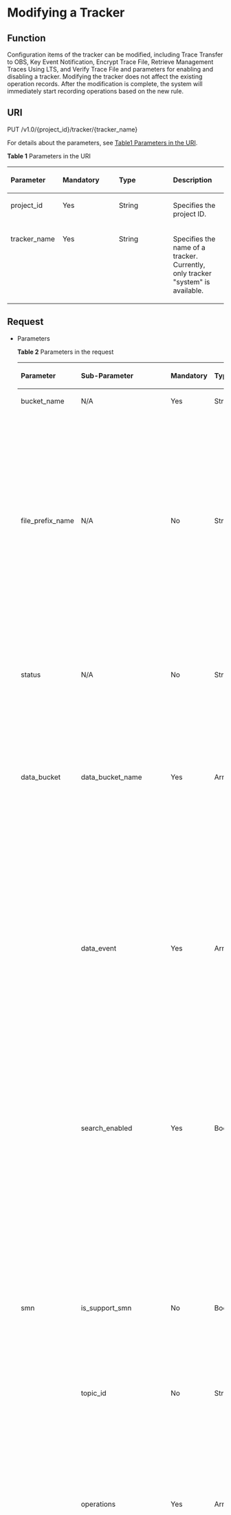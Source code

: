 # Modifying a Tracker<a name="en-us_topic_0168602227"></a>

## Function<a name="section14797678"></a>

Configuration items of the tracker can be modified, including Trace Transfer to OBS, Key Event Notification, Encrypt Trace File, Retrieve Management Traces Using LTS, and Verify Trace File and parameters for enabling and disabling a tracker. Modifying the tracker does not affect the existing operation records. After the modification is complete, the system will immediately start recording operations based on the new rule.

## URI<a name="section66070243"></a>

PUT /v1.0/\{project\_id\}/tracker/\{tracker\_name\}

For details about the parameters, see  [Table1 Parameters in the URI](modifying-a-tracker.md).

**Table  1**  Parameters in the URI

<a name="table25483595"></a>
<table><thead align="left"><tr id="row32913796"><th class="cellrowborder" valign="top" width="24%" id="mcps1.2.5.1.1"><p id="p48771786"><a name="p48771786"></a><a name="p48771786"></a><strong id="b842352706114257"><a name="b842352706114257"></a><a name="b842352706114257"></a>Parameter</strong></p>
</th>
<th class="cellrowborder" valign="top" width="26%" id="mcps1.2.5.1.2"><p id="p58200593"><a name="p58200593"></a><a name="p58200593"></a><strong id="b84235270611430"><a name="b84235270611430"></a><a name="b84235270611430"></a>Mandatory</strong></p>
</th>
<th class="cellrowborder" valign="top" width="25%" id="mcps1.2.5.1.3"><p id="p16627584"><a name="p16627584"></a><a name="p16627584"></a><strong id="b84235270611434"><a name="b84235270611434"></a><a name="b84235270611434"></a>Type</strong></p>
</th>
<th class="cellrowborder" valign="top" width="25%" id="mcps1.2.5.1.4"><p id="p4657088"><a name="p4657088"></a><a name="p4657088"></a><strong id="b84235270611437"><a name="b84235270611437"></a><a name="b84235270611437"></a>Description</strong></p>
</th>
</tr>
</thead>
<tbody><tr id="row41679865"><td class="cellrowborder" valign="top" width="24%" headers="mcps1.2.5.1.1 "><p id="p20625874"><a name="p20625874"></a><a name="p20625874"></a>project_id</p>
</td>
<td class="cellrowborder" valign="top" width="26%" headers="mcps1.2.5.1.2 "><p id="p60083059"><a name="p60083059"></a><a name="p60083059"></a>Yes</p>
</td>
<td class="cellrowborder" valign="top" width="25%" headers="mcps1.2.5.1.3 "><p id="p34889605"><a name="p34889605"></a><a name="p34889605"></a>String</p>
</td>
<td class="cellrowborder" valign="top" width="25%" headers="mcps1.2.5.1.4 "><p id="p7485743"><a name="p7485743"></a><a name="p7485743"></a>Specifies the project ID.</p>
</td>
</tr>
<tr id="row54714902142926"><td class="cellrowborder" valign="top" width="24%" headers="mcps1.2.5.1.1 "><p id="p41581713142932"><a name="p41581713142932"></a><a name="p41581713142932"></a>tracker_name</p>
</td>
<td class="cellrowborder" valign="top" width="26%" headers="mcps1.2.5.1.2 "><p id="p12675603142932"><a name="p12675603142932"></a><a name="p12675603142932"></a>Yes</p>
</td>
<td class="cellrowborder" valign="top" width="25%" headers="mcps1.2.5.1.3 "><p id="p20090946142932"><a name="p20090946142932"></a><a name="p20090946142932"></a>String</p>
</td>
<td class="cellrowborder" valign="top" width="25%" headers="mcps1.2.5.1.4 "><p id="p16753925142932"><a name="p16753925142932"></a><a name="p16753925142932"></a>Specifies the name of a tracker. Currently, only tracker "system" is available.</p>
</td>
</tr>
</tbody>
</table>

## Request<a name="section57761279"></a>

-   Parameters

    **Table  2**  Parameters in the request

    <a name="table65557227153241"></a>
    <table><thead align="left"><tr id="row6305742153241"><th class="cellrowborder" valign="top" width="19.191919191919194%" id="mcps1.2.6.1.1"><p id="p41003092153241"><a name="p41003092153241"></a><a name="p41003092153241"></a><strong id="a0eb8e97159684639b27d5812ded25b6b"><a name="a0eb8e97159684639b27d5812ded25b6b"></a><a name="a0eb8e97159684639b27d5812ded25b6b"></a>Parameter</strong></p>
    </th>
    <th class="cellrowborder" valign="top" width="18.181818181818183%" id="mcps1.2.6.1.2"><p id="p5354930192235"><a name="p5354930192235"></a><a name="p5354930192235"></a><strong id="b842352706154949"><a name="b842352706154949"></a><a name="b842352706154949"></a>Sub-Parameter</strong></p>
    </th>
    <th class="cellrowborder" valign="top" width="12.121212121212121%" id="mcps1.2.6.1.3"><p id="p32916126153241"><a name="p32916126153241"></a><a name="p32916126153241"></a><strong id="b84235270611430_1"><a name="b84235270611430_1"></a><a name="b84235270611430_1"></a>Mandatory</strong></p>
    </th>
    <th class="cellrowborder" valign="top" width="11.111111111111112%" id="mcps1.2.6.1.4"><p id="p48960532153241"><a name="p48960532153241"></a><a name="p48960532153241"></a><strong id="b84235270611434_1"><a name="b84235270611434_1"></a><a name="b84235270611434_1"></a>Type</strong></p>
    </th>
    <th class="cellrowborder" valign="top" width="39.3939393939394%" id="mcps1.2.6.1.5"><p id="p6380192153241"><a name="p6380192153241"></a><a name="p6380192153241"></a><strong id="b842352706114321"><a name="b842352706114321"></a><a name="b842352706114321"></a>Description</strong></p>
    </th>
    </tr>
    </thead>
    <tbody><tr id="row47033511153241"><td class="cellrowborder" valign="top" width="19.191919191919194%" headers="mcps1.2.6.1.1 "><p id="p51618067153241"><a name="p51618067153241"></a><a name="p51618067153241"></a>bucket_name</p>
    </td>
    <td class="cellrowborder" valign="top" width="18.181818181818183%" headers="mcps1.2.6.1.2 "><p id="p4252611892235"><a name="p4252611892235"></a><a name="p4252611892235"></a>N/A</p>
    </td>
    <td class="cellrowborder" valign="top" width="12.121212121212121%" headers="mcps1.2.6.1.3 "><p id="p20313932153241"><a name="p20313932153241"></a><a name="p20313932153241"></a>Yes</p>
    </td>
    <td class="cellrowborder" valign="top" width="11.111111111111112%" headers="mcps1.2.6.1.4 "><p id="p34815801153241"><a name="p34815801153241"></a><a name="p34815801153241"></a>String</p>
    </td>
    <td class="cellrowborder" valign="top" width="39.3939393939394%" headers="mcps1.2.6.1.5 "><p id="p1473512202311"><a name="p1473512202311"></a><a name="p1473512202311"></a>Specifies the OBS bucket name. Starts with a digit or letter and contains 3 to 63 characters, including lowercase letters, digits, hyphens (-), and periods (.)</p>
    </td>
    </tr>
    <tr id="row13568862153241"><td class="cellrowborder" valign="top" width="19.191919191919194%" headers="mcps1.2.6.1.1 "><p id="p25336029153241"><a name="p25336029153241"></a><a name="p25336029153241"></a>file_prefix_name</p>
    </td>
    <td class="cellrowborder" valign="top" width="18.181818181818183%" headers="mcps1.2.6.1.2 "><p id="p2206349992235"><a name="p2206349992235"></a><a name="p2206349992235"></a>N/A</p>
    </td>
    <td class="cellrowborder" valign="top" width="12.121212121212121%" headers="mcps1.2.6.1.3 "><p id="p38952493153241"><a name="p38952493153241"></a><a name="p38952493153241"></a>No</p>
    </td>
    <td class="cellrowborder" valign="top" width="11.111111111111112%" headers="mcps1.2.6.1.4 "><p id="p1035382153241"><a name="p1035382153241"></a><a name="p1035382153241"></a>String</p>
    </td>
    <td class="cellrowborder" valign="top" width="39.3939393939394%" headers="mcps1.2.6.1.5 "><p id="p16757087153241"><a name="p16757087153241"></a><a name="p16757087153241"></a>Specifies the prefix of a log that needs to be stored in an OBS bucket. The value is a string of 0 to 64 characters and can contain uppercase and lowercase letters (a to z and A to Z), digits (0 to 9), hyphens (-), underscores (_), or periods (.)</p>
    </td>
    </tr>
    <tr id="row16596055153241"><td class="cellrowborder" valign="top" width="19.191919191919194%" headers="mcps1.2.6.1.1 "><p id="p2103187153241"><a name="p2103187153241"></a><a name="p2103187153241"></a>status</p>
    </td>
    <td class="cellrowborder" valign="top" width="18.181818181818183%" headers="mcps1.2.6.1.2 "><p id="p4231297292235"><a name="p4231297292235"></a><a name="p4231297292235"></a>N/A</p>
    </td>
    <td class="cellrowborder" valign="top" width="12.121212121212121%" headers="mcps1.2.6.1.3 "><p id="p36140484153241"><a name="p36140484153241"></a><a name="p36140484153241"></a>No</p>
    </td>
    <td class="cellrowborder" valign="top" width="11.111111111111112%" headers="mcps1.2.6.1.4 "><p id="p41698130153241"><a name="p41698130153241"></a><a name="p41698130153241"></a>String</p>
    </td>
    <td class="cellrowborder" valign="top" width="39.3939393939394%" headers="mcps1.2.6.1.5 "><p id="p22105380153241"><a name="p22105380153241"></a><a name="p22105380153241"></a>Specifies the status of a tracker. The value can be <strong id="b842352706102816"><a name="b842352706102816"></a><a name="b842352706102816"></a>enabled</strong> or <strong id="b842352706102819"><a name="b842352706102819"></a><a name="b842352706102819"></a>disabled</strong>. If you change the value to <strong id="b909741105102839"><a name="b909741105102839"></a><a name="b909741105102839"></a>disabled</strong>, the tracker stops recording traces.</p>
    </td>
    </tr>
    <tr id="row18709412171616"><td class="cellrowborder" rowspan="3" valign="top" width="19.191919191919194%" headers="mcps1.2.6.1.1 "><p id="p070951213162"><a name="p070951213162"></a><a name="p070951213162"></a>data_bucket</p>
    </td>
    <td class="cellrowborder" valign="top" width="18.181818181818183%" headers="mcps1.2.6.1.2 "><p id="p147091212181611"><a name="p147091212181611"></a><a name="p147091212181611"></a>data_bucket_name</p>
    </td>
    <td class="cellrowborder" valign="top" width="12.121212121212121%" headers="mcps1.2.6.1.3 "><p id="p37095129167"><a name="p37095129167"></a><a name="p37095129167"></a>Yes</p>
    </td>
    <td class="cellrowborder" valign="top" width="11.111111111111112%" headers="mcps1.2.6.1.4 "><p id="p1709151219165"><a name="p1709151219165"></a><a name="p1709151219165"></a>Array</p>
    </td>
    <td class="cellrowborder" valign="top" width="39.3939393939394%" headers="mcps1.2.6.1.5 "><p id="p1908162512015"><a name="p1908162512015"></a><a name="p1908162512015"></a>Specifies the bucket name of the data class tracker.</p>
    <a name="ul2139143062018"></a><a name="ul2139143062018"></a><ul id="ul2139143062018"><li>This parameter is mandatory whenever the data class tracker is enabled or disabled.</li><li>This parameter is not invalid for the management class tracker.</li></ul>
    </td>
    </tr>
    <tr id="row15566131012163"><td class="cellrowborder" valign="top" headers="mcps1.2.6.1.1 "><p id="p105661710111610"><a name="p105661710111610"></a><a name="p105661710111610"></a>data_event</p>
    </td>
    <td class="cellrowborder" valign="top" headers="mcps1.2.6.1.2 "><p id="p5566410181611"><a name="p5566410181611"></a><a name="p5566410181611"></a>Yes</p>
    </td>
    <td class="cellrowborder" valign="top" headers="mcps1.2.6.1.3 "><p id="p125661810181618"><a name="p125661810181618"></a><a name="p125661810181618"></a>Array</p>
    </td>
    <td class="cellrowborder" valign="top" headers="mcps1.2.6.1.4 "><p id="p75661510131616"><a name="p75661510131616"></a><a name="p75661510131616"></a>Specifies the type of operations tracked by the data tracker.</p>
    <a name="ul18739104810214"></a><a name="ul18739104810214"></a><ul id="ul18739104810214"><li>This parameter is mandatory whenever the data class tracker is enabled or disabled.</li><li>This parameter is not invalid for the management class tracker.</li></ul>
    </td>
    </tr>
    <tr id="row1587118181617"><td class="cellrowborder" valign="top" headers="mcps1.2.6.1.1 "><p id="p1287288163"><a name="p1287288163"></a><a name="p1287288163"></a>search_enabled</p>
    </td>
    <td class="cellrowborder" valign="top" headers="mcps1.2.6.1.2 "><p id="p48728101613"><a name="p48728101613"></a><a name="p48728101613"></a>Yes</p>
    </td>
    <td class="cellrowborder" valign="top" headers="mcps1.2.6.1.3 "><p id="p2087188121611"><a name="p2087188121611"></a><a name="p2087188121611"></a>Boolean</p>
    </td>
    <td class="cellrowborder" valign="top" headers="mcps1.2.6.1.4 "><p id="p10871688163"><a name="p10871688163"></a><a name="p10871688163"></a>Specifies whether to enable trace analysis for the data tracker.</p>
    <a name="ul15211082211"></a><a name="ul15211082211"></a><ul id="ul15211082211"><li>This parameter is mandatory whenever the data class tracker is enabled or disabled.</li><li>This parameter is not invalid for the management class tracker.</li></ul>
    </td>
    </tr>
    <tr id="row1930328992724"><td class="cellrowborder" rowspan="5" valign="top" width="19.191919191919194%" headers="mcps1.2.6.1.1 "><p id="p3593567292859"><a name="p3593567292859"></a><a name="p3593567292859"></a>smn</p>
    </td>
    <td class="cellrowborder" valign="top" width="18.181818181818183%" headers="mcps1.2.6.1.2 "><p id="p3867517692729"><a name="p3867517692729"></a><a name="p3867517692729"></a>is_support_smn</p>
    </td>
    <td class="cellrowborder" valign="top" width="12.121212121212121%" headers="mcps1.2.6.1.3 "><p id="p4568152992729"><a name="p4568152992729"></a><a name="p4568152992729"></a>No</p>
    </td>
    <td class="cellrowborder" valign="top" width="11.111111111111112%" headers="mcps1.2.6.1.4 "><p id="p921640092729"><a name="p921640092729"></a><a name="p921640092729"></a>Boolean</p>
    </td>
    <td class="cellrowborder" valign="top" width="39.3939393939394%" headers="mcps1.2.6.1.5 "><p id="p833089892729"><a name="p833089892729"></a><a name="p833089892729"></a>Specifies whether SMN is supported. When the value is <strong id="b84235270684317"><a name="b84235270684317"></a><a name="b84235270684317"></a>false,</strong> <strong id="b84235270684343"><a name="b84235270684343"></a><a name="b84235270684343"></a>topic_id</strong> and <strong id="b84235270684346"><a name="b84235270684346"></a><a name="b84235270684346"></a>operations</strong> can be left empty.</p>
    </td>
    </tr>
    <tr id="row11105136153241"><td class="cellrowborder" valign="top" headers="mcps1.2.6.1.1 "><p id="p4907961992345"><a name="p4907961992345"></a><a name="p4907961992345"></a>topic_id</p>
    </td>
    <td class="cellrowborder" valign="top" headers="mcps1.2.6.1.2 "><p id="p47681201153241"><a name="p47681201153241"></a><a name="p47681201153241"></a>No</p>
    </td>
    <td class="cellrowborder" valign="top" headers="mcps1.2.6.1.3 "><p id="p36972074153241"><a name="p36972074153241"></a><a name="p36972074153241"></a>String</p>
    </td>
    <td class="cellrowborder" valign="top" headers="mcps1.2.6.1.4 "><p id="p41948052153241"><a name="p41948052153241"></a><a name="p41948052153241"></a><strong id="b842352706121543"><a name="b842352706121543"></a><a name="b842352706121543"></a>topic_id</strong> is obtained from SMN and in the format of urn:smn:([a-z]|[A-Z]|[0-9]|\-){1,32}:([a-z]|[A-Z]|[0-9]){32}:([a-z]|[A-Z]|[0-9]|\-|\_){1,256}.</p>
    </td>
    </tr>
    <tr id="row41988155153241"><td class="cellrowborder" valign="top" headers="mcps1.2.6.1.1 "><p id="p1001795692345"><a name="p1001795692345"></a><a name="p1001795692345"></a>operations</p>
    </td>
    <td class="cellrowborder" valign="top" headers="mcps1.2.6.1.2 "><p id="p33778322142644"><a name="p33778322142644"></a><a name="p33778322142644"></a>Yes</p>
    </td>
    <td class="cellrowborder" valign="top" headers="mcps1.2.6.1.3 "><p id="p51689595142644"><a name="p51689595142644"></a><a name="p51689595142644"></a>Array</p>
    </td>
    <td class="cellrowborder" valign="top" headers="mcps1.2.6.1.4 "><a name="ul162265981116"></a><a name="ul162265981116"></a><ul id="ul162265981116"><li>Specifies trigger conditions for sending a notification when <strong id="b84235270611587"><a name="b84235270611587"></a><a name="b84235270611587"></a>Typical</strong> is selected. You can select <strong id="b2029003476122223"><a name="b2029003476122223"></a><a name="b2029003476122223"></a>delete</strong>, <strong id="b1109728545105053"><a name="b1109728545105053"></a><a name="b1109728545105053"></a>create</strong>, or <strong id="b842352706114716"><a name="b842352706114716"></a><a name="b842352706114716"></a>login</strong> or at least one of them.</li><li>Specifies trigger conditions for sending a notification when <strong id="b327180733115919"><a name="b327180733115919"></a><a name="b327180733115919"></a>All</strong> is selected. All conditions including <strong id="b802164191115919"><a name="b802164191115919"></a><a name="b802164191115919"></a>delete</strong>, <strong id="b908340737115919"><a name="b908340737115919"></a><a name="b908340737115919"></a>create</strong>, <strong id="b1028798214115919"><a name="b1028798214115919"></a><a name="b1028798214115919"></a>change</strong>, and <strong id="b842352706115953"><a name="b842352706115953"></a><a name="b842352706115953"></a>OpenStack API Event</strong> are selected by default. Modification is not allowed.</li></ul>
    </td>
    </tr>
    <tr id="row42322546142356"><td class="cellrowborder" valign="top" headers="mcps1.2.6.1.1 "><p id="p5533322892345"><a name="p5533322892345"></a><a name="p5533322892345"></a>is_send_all_key_operation</p>
    </td>
    <td class="cellrowborder" valign="top" headers="mcps1.2.6.1.2 "><p id="p7142676142644"><a name="p7142676142644"></a><a name="p7142676142644"></a>Yes</p>
    </td>
    <td class="cellrowborder" valign="top" headers="mcps1.2.6.1.3 "><p id="p41685908142644"><a name="p41685908142644"></a><a name="p41685908142644"></a>Boolean</p>
    </td>
    <td class="cellrowborder" valign="top" headers="mcps1.2.6.1.4 "><p id="p21115405142644"><a name="p21115405142644"></a><a name="p21115405142644"></a>You can select <strong id="b8423527069510"><a name="b8423527069510"></a><a name="b8423527069510"></a>Typical</strong> or <strong id="b8423527069513"><a name="b8423527069513"></a><a name="b8423527069513"></a>All</strong> for <strong id="b84235270695239"><a name="b84235270695239"></a><a name="b84235270695239"></a>Trigger Condition</strong>.</p>
    <a name="ul55820918142644"></a><a name="ul55820918142644"></a><ul id="ul55820918142644"><li>When the value is <strong id="b8423527069532"><a name="b8423527069532"></a><a name="b8423527069532"></a>false</strong>, <strong id="b84235270695350"><a name="b84235270695350"></a><a name="b84235270695350"></a>operations</strong> cannot be left empty.</li><li>When the value is <strong id="b84235270695415"><a name="b84235270695415"></a><a name="b84235270695415"></a>true</strong>, <strong id="b54327349095423"><a name="b54327349095423"></a><a name="b54327349095423"></a>operations</strong> is not supported.</li></ul>
    </td>
    </tr>
    <tr id="row2191026891511"><td class="cellrowborder" valign="top" headers="mcps1.2.6.1.1 "><p id="p549632592345"><a name="p549632592345"></a><a name="p549632592345"></a>need_notify_user_list</p>
    </td>
    <td class="cellrowborder" valign="top" headers="mcps1.2.6.1.2 "><p id="p2337876891513"><a name="p2337876891513"></a><a name="p2337876891513"></a>No</p>
    </td>
    <td class="cellrowborder" valign="top" headers="mcps1.2.6.1.3 "><p id="p1463208191513"><a name="p1463208191513"></a><a name="p1463208191513"></a>Array</p>
    </td>
    <td class="cellrowborder" valign="top" headers="mcps1.2.6.1.4 "><p id="p33266591172353"><a name="p33266591172353"></a><a name="p33266591172353"></a>In <strong id="b842352706161739"><a name="b842352706161739"></a><a name="b842352706161739"></a>Typical</strong> scenario, you can specify the users using the login function. When these users log in, notifications will be sent.</p>
    <a name="ul30963871172353"></a><a name="ul30963871172353"></a><ul id="ul30963871172353"><li>After this function is enabled, the value is the list of the specified users. Separate them with a comma (,). A maximum of 50 users is supported.</li><li>If the value is null, the target objects are all users by default.</li></ul>
    </td>
    </tr>
    <tr id="row18488101217413"><td class="cellrowborder" rowspan="3" valign="top" width="19.191919191919194%" headers="mcps1.2.6.1.1 "><p id="p61511723174117"><a name="p61511723174117"></a><a name="p61511723174117"></a>lts</p>
    </td>
    <td class="cellrowborder" valign="top" width="18.181818181818183%" headers="mcps1.2.6.1.2 "><p id="p15179133012421"><a name="p15179133012421"></a><a name="p15179133012421"></a>is_lts_enabled</p>
    </td>
    <td class="cellrowborder" valign="top" width="12.121212121212121%" headers="mcps1.2.6.1.3 "><p id="p21804304422"><a name="p21804304422"></a><a name="p21804304422"></a>Yes</p>
    </td>
    <td class="cellrowborder" valign="top" width="11.111111111111112%" headers="mcps1.2.6.1.4 "><p id="p151806302427"><a name="p151806302427"></a><a name="p151806302427"></a>Boolean</p>
    </td>
    <td class="cellrowborder" valign="top" width="39.3939393939394%" headers="mcps1.2.6.1.5 "><p id="p635574111276"><a name="p635574111276"></a><a name="p635574111276"></a>Specifies whether to enable the log branch function. When the value is <strong id="b233216532167"><a name="b233216532167"></a><a name="b233216532167"></a>false</strong>, <strong id="b193331753101610"><a name="b193331753101610"></a><a name="b193331753101610"></a>log_group_name</strong> and <strong id="b103341253191618"><a name="b103341253191618"></a><a name="b103341253191618"></a>log_topic_name</strong> can be left empty.</p>
    </td>
    </tr>
    <tr id="row2631618174112"><td class="cellrowborder" valign="top" headers="mcps1.2.6.1.1 "><p id="p1899159114320"><a name="p1899159114320"></a><a name="p1899159114320"></a>log_group_name</p>
    </td>
    <td class="cellrowborder" valign="top" headers="mcps1.2.6.1.2 "><p id="p98991891435"><a name="p98991891435"></a><a name="p98991891435"></a>Yes</p>
    </td>
    <td class="cellrowborder" valign="top" headers="mcps1.2.6.1.3 "><p id="p12631111819415"><a name="p12631111819415"></a><a name="p12631111819415"></a>String</p>
    </td>
    <td class="cellrowborder" valign="top" headers="mcps1.2.6.1.4 "><p id="p98992092430"><a name="p98992092430"></a><a name="p98992092430"></a>Name of the LTS log group.</p>
    </td>
    </tr>
    <tr id="row18430131684111"><td class="cellrowborder" valign="top" headers="mcps1.2.6.1.1 "><p id="p10147112911436"><a name="p10147112911436"></a><a name="p10147112911436"></a>log_topic_name</p>
    </td>
    <td class="cellrowborder" valign="top" headers="mcps1.2.6.1.2 "><p id="p5147729144314"><a name="p5147729144314"></a><a name="p5147729144314"></a>Yes</p>
    </td>
    <td class="cellrowborder" valign="top" headers="mcps1.2.6.1.3 "><p id="p8147162904313"><a name="p8147162904313"></a><a name="p8147162904313"></a>String</p>
    </td>
    <td class="cellrowborder" valign="top" headers="mcps1.2.6.1.4 "><p id="p16147192919436"><a name="p16147192919436"></a><a name="p16147192919436"></a>Name of the LTS log stream.</p>
    </td>
    </tr>
    </tbody>
    </table>


-   Example request

    ```
    PUT /v1.0/{project_id}/tracker/system   
    {
    	"bucket_name" : "my_created_bucket",
    	"file_prefix_name" : "some_folder",
    	"smn" : {
    		"is_support_smn" : true,
    		"topic_id" : "urn:smn:regionId:ea79855fbe0642718cb4df1551c3cb4e:hh",
    		"is_send_all_key_operation" : false,
    		"operations" : ["delete", "create", "login"],
    		"need_notify_user_list" : ["user1", "user2"]
    	},
    	"lts" : {
    		"is_lts_enabled" : true,
    		"log_group_name" : "CTS",
    		"log_topic_name" : "tracker"
    	},
    	"status" : "disabled"
    }
    ```


## Response<a name="section50089467"></a>

-   Parameters

    **Table  3**  Parameters in the response

    <a name="table14626574"></a>
    <table><thead align="left"><tr id="row8821459"><th class="cellrowborder" valign="top" width="17%" id="mcps1.2.5.1.1"><p id="p43449544"><a name="p43449544"></a><a name="p43449544"></a><strong id="a0eb8e97159684639b27d5812ded25b6b_1"><a name="a0eb8e97159684639b27d5812ded25b6b_1"></a><a name="a0eb8e97159684639b27d5812ded25b6b_1"></a>Parameter</strong></p>
    </th>
    <th class="cellrowborder" valign="top" width="25%" id="mcps1.2.5.1.2"><p id="p3157590892913"><a name="p3157590892913"></a><a name="p3157590892913"></a><strong id="a0eb8e97159684639b27d5812ded25b6b_2"><a name="a0eb8e97159684639b27d5812ded25b6b_2"></a><a name="a0eb8e97159684639b27d5812ded25b6b_2"></a>Sub-Parameter</strong></p>
    </th>
    <th class="cellrowborder" valign="top" width="26%" id="mcps1.2.5.1.3"><p id="p29752153"><a name="p29752153"></a><a name="p29752153"></a><strong id="b842352706114330"><a name="b842352706114330"></a><a name="b842352706114330"></a>Type</strong></p>
    </th>
    <th class="cellrowborder" valign="top" width="32%" id="mcps1.2.5.1.4"><p id="p61114224"><a name="p61114224"></a><a name="p61114224"></a><strong id="b842352706114333"><a name="b842352706114333"></a><a name="b842352706114333"></a>Description</strong></p>
    </th>
    </tr>
    </thead>
    <tbody><tr id="row51305074"><td class="cellrowborder" valign="top" width="17%" headers="mcps1.2.5.1.1 "><p id="p62070345"><a name="p62070345"></a><a name="p62070345"></a>tracker_name</p>
    </td>
    <td class="cellrowborder" valign="top" width="25%" headers="mcps1.2.5.1.2 "><p id="p751175192913"><a name="p751175192913"></a><a name="p751175192913"></a>N/A</p>
    </td>
    <td class="cellrowborder" valign="top" width="26%" headers="mcps1.2.5.1.3 "><p id="p61642077"><a name="p61642077"></a><a name="p61642077"></a>String</p>
    </td>
    <td class="cellrowborder" valign="top" width="32%" headers="mcps1.2.5.1.4 "><p id="p26952341"><a name="p26952341"></a><a name="p26952341"></a>Specifies the tracker name. Currently, only tracker "system" is available.</p>
    </td>
    </tr>
    <tr id="row41244482"><td class="cellrowborder" valign="top" width="17%" headers="mcps1.2.5.1.1 "><p id="p52468780"><a name="p52468780"></a><a name="p52468780"></a>bucket_name</p>
    </td>
    <td class="cellrowborder" valign="top" width="25%" headers="mcps1.2.5.1.2 "><p id="p447210392913"><a name="p447210392913"></a><a name="p447210392913"></a>N/A</p>
    </td>
    <td class="cellrowborder" valign="top" width="26%" headers="mcps1.2.5.1.3 "><p id="p22112815"><a name="p22112815"></a><a name="p22112815"></a>String</p>
    </td>
    <td class="cellrowborder" valign="top" width="32%" headers="mcps1.2.5.1.4 "><p id="p178572143147"><a name="p178572143147"></a><a name="p178572143147"></a>Specifies the OBS bucket name. Starts with a digit or letter and contains 3 to 63 characters, including lowercase letters, digits, hyphens (-), and periods (.)</p>
    </td>
    </tr>
    <tr id="row14114947"><td class="cellrowborder" valign="top" width="17%" headers="mcps1.2.5.1.1 "><p id="p2460041"><a name="p2460041"></a><a name="p2460041"></a>file_prefix_name</p>
    </td>
    <td class="cellrowborder" valign="top" width="25%" headers="mcps1.2.5.1.2 "><p id="p2669604392913"><a name="p2669604392913"></a><a name="p2669604392913"></a>N/A</p>
    </td>
    <td class="cellrowborder" valign="top" width="26%" headers="mcps1.2.5.1.3 "><p id="p65045669"><a name="p65045669"></a><a name="p65045669"></a>String</p>
    </td>
    <td class="cellrowborder" valign="top" width="32%" headers="mcps1.2.5.1.4 "><p id="p34207804"><a name="p34207804"></a><a name="p34207804"></a>Specifies the prefix of a log that needs to be stored in an OBS bucket.</p>
    </td>
    </tr>
    <tr id="row39434786"><td class="cellrowborder" valign="top" width="17%" headers="mcps1.2.5.1.1 "><p id="p40101120"><a name="p40101120"></a><a name="p40101120"></a>status</p>
    </td>
    <td class="cellrowborder" valign="top" width="25%" headers="mcps1.2.5.1.2 "><p id="p1489586892913"><a name="p1489586892913"></a><a name="p1489586892913"></a>N/A</p>
    </td>
    <td class="cellrowborder" valign="top" width="26%" headers="mcps1.2.5.1.3 "><p id="p26965262"><a name="p26965262"></a><a name="p26965262"></a>String</p>
    </td>
    <td class="cellrowborder" valign="top" width="32%" headers="mcps1.2.5.1.4 "><p id="p36702580"><a name="p36702580"></a><a name="p36702580"></a>Specifies the status of a tracker. The value can be <strong id="b8423527061008"><a name="b8423527061008"></a><a name="b8423527061008"></a>enabled</strong> or <strong id="b842352706103021"><a name="b842352706103021"></a><a name="b842352706103021"></a>disabled</strong>.</p>
    </td>
    </tr>
    <tr id="row3009162610383"><td class="cellrowborder" rowspan="5" valign="top" width="17%" headers="mcps1.2.5.1.1 "><p id="p3422097892947"><a name="p3422097892947"></a><a name="p3422097892947"></a>smn</p>
    </td>
    <td class="cellrowborder" valign="top" width="25%" headers="mcps1.2.5.1.2 "><p id="p3961943692932"><a name="p3961943692932"></a><a name="p3961943692932"></a>is_support_smn</p>
    </td>
    <td class="cellrowborder" valign="top" width="26%" headers="mcps1.2.5.1.3 "><p id="p16791672103811"><a name="p16791672103811"></a><a name="p16791672103811"></a>Boolean</p>
    </td>
    <td class="cellrowborder" valign="top" width="32%" headers="mcps1.2.5.1.4 "><p id="p17948192103811"><a name="p17948192103811"></a><a name="p17948192103811"></a>Specifies whether SMN is supported.</p>
    </td>
    </tr>
    <tr id="row3194735710383"><td class="cellrowborder" valign="top" headers="mcps1.2.5.1.1 "><p id="p2575788392932"><a name="p2575788392932"></a><a name="p2575788392932"></a>topic_id</p>
    </td>
    <td class="cellrowborder" valign="top" headers="mcps1.2.5.1.2 "><p id="p39647986103811"><a name="p39647986103811"></a><a name="p39647986103811"></a>String</p>
    </td>
    <td class="cellrowborder" valign="top" headers="mcps1.2.5.1.3 "><p id="p57370277103811"><a name="p57370277103811"></a><a name="p57370277103811"></a>Specifies the theme of the SMN service.</p>
    </td>
    </tr>
    <tr id="row6462071910383"><td class="cellrowborder" valign="top" headers="mcps1.2.5.1.1 "><p id="p5412406292932"><a name="p5412406292932"></a><a name="p5412406292932"></a>operations</p>
    </td>
    <td class="cellrowborder" valign="top" headers="mcps1.2.5.1.2 "><p id="p25958905142820"><a name="p25958905142820"></a><a name="p25958905142820"></a>Array</p>
    </td>
    <td class="cellrowborder" valign="top" headers="mcps1.2.5.1.3 "><a name="ul4173273911713"></a><a name="ul4173273911713"></a><ul id="ul4173273911713"><li>Specifies trigger conditions for sending a notification when <strong id="b2707665115337"><a name="b2707665115337"></a><a name="b2707665115337"></a>Typical</strong> is selected. You can select <strong id="b24368987115337"><a name="b24368987115337"></a><a name="b24368987115337"></a>delete</strong>, <strong id="b17994293115337"><a name="b17994293115337"></a><a name="b17994293115337"></a>create</strong>, or <strong id="b27730912115337"><a name="b27730912115337"></a><a name="b27730912115337"></a>login</strong> or at least one of them.</li><li>Specifies trigger conditions for sending a notification when <strong id="b327180733115919_1"><a name="b327180733115919_1"></a><a name="b327180733115919_1"></a>All</strong> is selected. All conditions including <strong id="b802164191115919_1"><a name="b802164191115919_1"></a><a name="b802164191115919_1"></a>delete</strong>, <strong id="b908340737115919_1"><a name="b908340737115919_1"></a><a name="b908340737115919_1"></a>create</strong>, <strong id="b1028798214115919_1"><a name="b1028798214115919_1"></a><a name="b1028798214115919_1"></a>change</strong>, and <strong id="b842352706115953_1"><a name="b842352706115953_1"></a><a name="b842352706115953_1"></a>OpenStack API Event</strong> are selected by default. Modification is not allowed.</li></ul>
    </td>
    </tr>
    <tr id="row40623323142724"><td class="cellrowborder" valign="top" headers="mcps1.2.5.1.1 "><p id="p6353838492932"><a name="p6353838492932"></a><a name="p6353838492932"></a>is_send_all_key_operation</p>
    </td>
    <td class="cellrowborder" valign="top" headers="mcps1.2.5.1.2 "><p id="p49544814142820"><a name="p49544814142820"></a><a name="p49544814142820"></a>Boolean</p>
    </td>
    <td class="cellrowborder" valign="top" headers="mcps1.2.5.1.3 "><p id="p53707034142820"><a name="p53707034142820"></a><a name="p53707034142820"></a>You can select <strong id="b8423527069510_1"><a name="b8423527069510_1"></a><a name="b8423527069510_1"></a>Typical</strong> or <strong id="b8423527069513_1"><a name="b8423527069513_1"></a><a name="b8423527069513_1"></a>All</strong> for <strong id="b84235270695239_1"><a name="b84235270695239_1"></a><a name="b84235270695239_1"></a>Trigger Condition</strong>.</p>
    <a name="ul13601258142820"></a><a name="ul13601258142820"></a><ul id="ul13601258142820"><li>When the value is <strong id="b8423527069532_1"><a name="b8423527069532_1"></a><a name="b8423527069532_1"></a>false</strong>, <strong id="b84235270695350_1"><a name="b84235270695350_1"></a><a name="b84235270695350_1"></a>operations</strong> cannot be left empty.</li><li>When the value is <strong id="b84235270695415_1"><a name="b84235270695415_1"></a><a name="b84235270695415_1"></a>true</strong>, <strong id="b54327349095423_1"><a name="b54327349095423_1"></a><a name="b54327349095423_1"></a>operations</strong> is not supported.</li></ul>
    </td>
    </tr>
    <tr id="row110514099174"><td class="cellrowborder" valign="top" headers="mcps1.2.5.1.1 "><p id="p1436616492932"><a name="p1436616492932"></a><a name="p1436616492932"></a>need_notify_user_list</p>
    </td>
    <td class="cellrowborder" valign="top" headers="mcps1.2.5.1.2 "><p id="p6377514591732"><a name="p6377514591732"></a><a name="p6377514591732"></a>Array</p>
    </td>
    <td class="cellrowborder" valign="top" headers="mcps1.2.5.1.3 "><p id="p4086784985653"><a name="p4086784985653"></a><a name="p4086784985653"></a>In <strong id="b842352706161739_1"><a name="b842352706161739_1"></a><a name="b842352706161739_1"></a>Typical</strong> scenario, you can specify the users using the login function. When these users log in, notifications will be sent.</p>
    <a name="ul54166538900"></a><a name="ul54166538900"></a><ul id="ul54166538900"><li>After this function is enabled, the value is the list of the specified users. Separate them with a comma (,). A maximum of 50 users is supported.</li><li>If the value is null, the target objects are all users by default.</li></ul>
    </td>
    </tr>
    <tr id="row95091143144210"><td class="cellrowborder" rowspan="3" valign="top" width="17%" headers="mcps1.2.5.1.1 "><p id="p55601316434"><a name="p55601316434"></a><a name="p55601316434"></a>lts</p>
    </td>
    <td class="cellrowborder" valign="top" width="25%" headers="mcps1.2.5.1.2 "><p id="p14509743104218"><a name="p14509743104218"></a><a name="p14509743104218"></a>is_lts_enabled</p>
    </td>
    <td class="cellrowborder" valign="top" width="26%" headers="mcps1.2.5.1.3 "><p id="p1856113320439"><a name="p1856113320439"></a><a name="p1856113320439"></a>Boolean</p>
    </td>
    <td class="cellrowborder" valign="top" width="32%" headers="mcps1.2.5.1.4 "><p id="p95090437427"><a name="p95090437427"></a><a name="p95090437427"></a>Specifies whether to enable the log branch function.</p>
    </td>
    </tr>
    <tr id="row051818491427"><td class="cellrowborder" valign="top" headers="mcps1.2.5.1.1 "><p id="p12518174934217"><a name="p12518174934217"></a><a name="p12518174934217"></a>log_group_name</p>
    </td>
    <td class="cellrowborder" valign="top" headers="mcps1.2.5.1.2 "><p id="p057010479435"><a name="p057010479435"></a><a name="p057010479435"></a>String</p>
    </td>
    <td class="cellrowborder" valign="top" headers="mcps1.2.5.1.3 "><p id="p16762144134414"><a name="p16762144134414"></a><a name="p16762144134414"></a>Name of the LTS log group.</p>
    </td>
    </tr>
    <tr id="row17662477421"><td class="cellrowborder" valign="top" headers="mcps1.2.5.1.1 "><p id="p1856110317430"><a name="p1856110317430"></a><a name="p1856110317430"></a>log_topic_name</p>
    </td>
    <td class="cellrowborder" valign="top" headers="mcps1.2.5.1.2 "><p id="p187444984310"><a name="p187444984310"></a><a name="p187444984310"></a>String</p>
    </td>
    <td class="cellrowborder" valign="top" headers="mcps1.2.5.1.3 "><p id="p165611032431"><a name="p165611032431"></a><a name="p165611032431"></a>Name of the LTS log stream.</p>
    </td>
    </tr>
    </tbody>
    </table>


-   Example response

```
{
	"bucket_name" : "my_created_bucket",
	"tracker_name" : "system",
	"file_prefix_name" : "some_folder",
	"smn" : {
		"is_support_smn" : true,
		"topic_id" : "urn:smn:regionId:ea79855fbe0642718cb4df1551c3cb4e:hh",
		"is_send_all_key_operation" : false,
		"operations" : ["delete", "create", "login"],
		"need_notify_user_list" : ["user1", "user2"]
	},
	"lts" : {
		"is_lts_enabled" : true,
		"log_group_name" : "CTS",
		"log_topic_name" : "tracker"
	},
	"status" : "disabled"
}
```

## Returned Value<a name="section48152024"></a>

-   Normal

    **Table  4**  Return code for successful requests

    <a name="table40184969"></a>
    <table><thead align="left"><tr id="row47078488"><th class="cellrowborder" valign="top" width="42.42%" id="mcps1.2.3.1.1"><p id="p55261147"><a name="p55261147"></a><a name="p55261147"></a><strong id="b842352706114339"><a name="b842352706114339"></a><a name="b842352706114339"></a>Returned Value</strong></p>
    </th>
    <th class="cellrowborder" valign="top" width="57.58%" id="mcps1.2.3.1.2"><p id="p46967960"><a name="p46967960"></a><a name="p46967960"></a><strong id="b842352706114342"><a name="b842352706114342"></a><a name="b842352706114342"></a>Description</strong></p>
    </th>
    </tr>
    </thead>
    <tbody><tr id="row46308405"><td class="cellrowborder" valign="top" width="42.42%" headers="mcps1.2.3.1.1 "><p id="p59993306"><a name="p59993306"></a><a name="p59993306"></a>200</p>
    </td>
    <td class="cellrowborder" valign="top" width="57.58%" headers="mcps1.2.3.1.2 "><p id="p27619632"><a name="p27619632"></a><a name="p27619632"></a>The request is successfully processed.</p>
    </td>
    </tr>
    </tbody>
    </table>

-   Abnormal

    **Table  5**  Return code for failed requests

    <a name="table22597726"></a>
    <table><thead align="left"><tr id="row47637903"><th class="cellrowborder" valign="top" width="42.42%" id="mcps1.2.3.1.1"><p id="p33464950"><a name="p33464950"></a><a name="p33464950"></a><strong id="b842352706114346"><a name="b842352706114346"></a><a name="b842352706114346"></a>Returned Value</strong></p>
    </th>
    <th class="cellrowborder" valign="top" width="57.58%" id="mcps1.2.3.1.2"><p id="p26306458"><a name="p26306458"></a><a name="p26306458"></a><strong id="b842352706114349"><a name="b842352706114349"></a><a name="b842352706114349"></a>Description</strong></p>
    </th>
    </tr>
    </thead>
    <tbody><tr id="row4060124914320"><td class="cellrowborder" valign="top" width="42.42%" headers="mcps1.2.3.1.1 "><p id="p1792165414323"><a name="p1792165414323"></a><a name="p1792165414323"></a>400</p>
    </td>
    <td class="cellrowborder" valign="top" width="57.58%" headers="mcps1.2.3.1.2 "><p id="p4236789014323"><a name="p4236789014323"></a><a name="p4236789014323"></a>The server failed to process the request.</p>
    </td>
    </tr>
    <tr id="row50448354"><td class="cellrowborder" valign="top" width="42.42%" headers="mcps1.2.3.1.1 "><p id="p59784887"><a name="p59784887"></a><a name="p59784887"></a>404</p>
    </td>
    <td class="cellrowborder" valign="top" width="57.58%" headers="mcps1.2.3.1.2 "><p id="p10737664"><a name="p10737664"></a><a name="p10737664"></a>The server failed to find the requested resource.</p>
    </td>
    </tr>
    <tr id="row29530116"><td class="cellrowborder" valign="top" width="42.42%" headers="mcps1.2.3.1.1 "><p id="p43129175"><a name="p43129175"></a><a name="p43129175"></a>500</p>
    </td>
    <td class="cellrowborder" valign="top" width="57.58%" headers="mcps1.2.3.1.2 "><p id="p3802258"><a name="p3802258"></a><a name="p3802258"></a>Failed to complete the request because of an internal service error.</p>
    </td>
    </tr>
    <tr id="row7482544102614"><td class="cellrowborder" valign="top" width="42.42%" headers="mcps1.2.3.1.1 "><p id="p63810326102628"><a name="p63810326102628"></a><a name="p63810326102628"></a>401</p>
    </td>
    <td class="cellrowborder" valign="top" width="57.58%" headers="mcps1.2.3.1.2 "><p id="p1253885102628"><a name="p1253885102628"></a><a name="p1253885102628"></a>Your access request is rejected.</p>
    </td>
    </tr>
    <tr id="row60099241102618"><td class="cellrowborder" valign="top" width="42.42%" headers="mcps1.2.3.1.1 "><p id="p3443958102638"><a name="p3443958102638"></a><a name="p3443958102638"></a>403</p>
    </td>
    <td class="cellrowborder" valign="top" width="57.58%" headers="mcps1.2.3.1.2 "><p id="p10525145102638"><a name="p10525145102638"></a><a name="p10525145102638"></a>You are forbidden to access the requested page.</p>
    </td>
    </tr>
    </tbody>
    </table>


